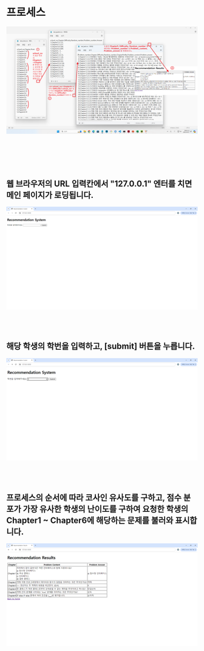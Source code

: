# 프로세스

![프로세스](./images/process.png)

<br><br><br><br>

## 웹 브라우저의 URL 입력칸에서 "127.0.0.1" 엔터를 치면 메인 페이지가 로딩됩니다.

![메인1](./images/index.png)

<br><br>

## 해당 학생의 학번을 입력하고, [submit] 버튼을 누릅니다.

![메인2](./images/index2.png)

<br><br>

## 프로세스의 순서에 따라 코사인 유사도를 구하고, 점수 분포가 가장 유사한 학생의 난이도를 구하여 요청한 학생의 Chapter1 ~ Chapter6에 해당하는 문제를 불러와 표시합니다.

![메인3](./images/index3.png)